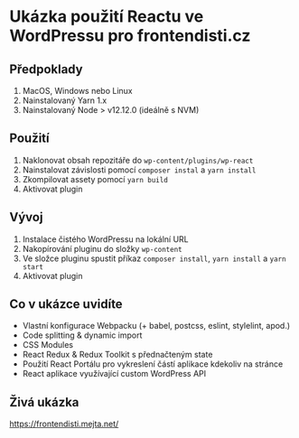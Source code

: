 # Ukázka použití Reactu ve WordPressu pro frontendisti.cz

## Předpoklady

1. MacOS, Windows nebo Linux
2. Nainstalovaný Yarn 1.x
3. Nainstalovaný Node > v12.12.0 (ideálně s NVM)

## Použití

1. Naklonovat obsah repozitáře do `wp-content/plugins/wp-react`
2. Nainstalovat závislosti pomocí `composer instal` a `yarn install`
3. Zkompilovat assety pomocí `yarn build`
4. Aktivovat plugin

## Vývoj

1. Instalace čistého WordPressu na lokální URL
2. Nakopírování pluginu do složky `wp-content`
3. Ve složce pluginu spustit příkaz `composer install`, `yarn install` a `yarn start`
4. Aktivovat plugin

## Co v ukázce uvidíte

* Vlastní konfigurace Webpacku (+ babel, postcss, eslint, stylelint, apod.)
* Code splitting & dynamic import
* CSS Modules
* React Redux & Redux Toolkit s přednačteným state
* Použití React Portálu pro vykreslení částí aplikace kdekoliv na stránce
* React aplikace využívající custom WordPress API

## Živá ukázka

https://frontendisti.mejta.net/
